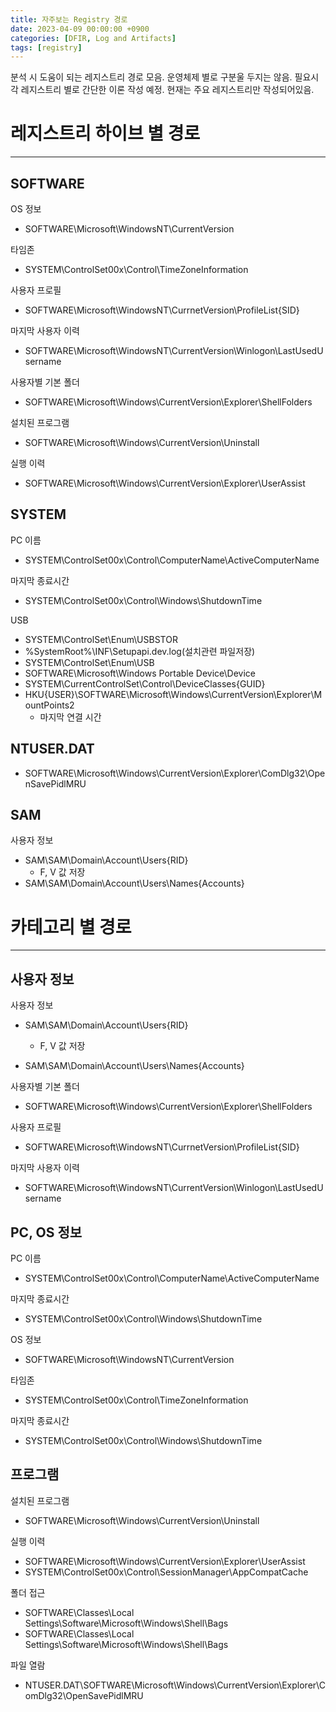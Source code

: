 ```yaml
---
title: 자주보는 Registry 경로
date: 2023-04-09 00:00:00 +0900
categories: [DFIR, Log and Artifacts]
tags: [registry]
---
```


분석 시 도움이 되는 레지스트리 경로 모음. 운영체제 별로 구분울 두지는 않음. 필요시 각 레지스트리 별로 간단한 이론 작성 예정.
현재는 주요 레지스트리만 작성되어있음.

# 레지스트리 하이브 별 경로
---
## SOFTWARE
OS 정보
- SOFTWARE\Microsoft\WindowsNT\CurrentVersion

타임존
- SYSTEM\ControlSet00x\Control\TimeZoneInformation

사용자 프로필
- SOFTWARE\Microsoft\WindowsNT\CurrnetVersion\ProfileList\{SID}

마지막 사용자 이력
- SOFTWARE\Microsoft\WindowsNT\CurrentVersion\Winlogon\LastUsedUsername

사용자별 기본 폴더
- SOFTWARE\Microsoft\Windows\CurrentVersion\Explorer\ShellFolders

설치된 프로그램
- SOFTWARE\Microsoft\Windows\CurrentVersion\Uninstall

실행 이력
- SOFTWARE\Microsoft\Windows\CurrentVersion\Explorer\UserAssist

## SYSTEM
PC 이름
- SYSTEM\ControlSet00x\Control\ComputerName\ActiveComputerName
 
마지막 종료시간
- SYSTEM\ControlSet00x\Control\Windows\ShutdownTime

USB
- SYSTEM\ControlSet\Enum\USBSTOR
- %SystemRoot%\INF\Setupapi.dev.log(설치관련 파일저장)
- SYSTEM\ControlSet\Enum\USB
- SOFTWARE\Microsoft\Windows Portable Device\Device
- SYSTEM\CurrentControlSet\Control\DeviceClasses\{GUID}
- HKU\{USER}\SOFTWARE\Microsoft\Windows\CurrentVersion\Explorer\MountPoints2
  - 마지막 연결 시간

## NTUSER.DAT
- SOFTWARE\Microsoft\Windows\CurrentVersion\Explorer\ComDlg32\OpenSavePidlMRU
  


## SAM
사용자 정보
- SAM\SAM\Domain\Account\Users\{RID}
  - F, V 값 저장
- SAM\SAM\Domain\Account\Users\Names\{Accounts}


# 카테고리 별 경로
---
## 사용자 정보
사용자 정보
- SAM\SAM\Domain\Account\Users\{RID}
  - F, V 값 저장

- SAM\SAM\Domain\Account\Users\Names\{Accounts}

사용자별 기본 폴더
- SOFTWARE\Microsoft\Windows\CurrentVersion\Explorer\ShellFolders

사용자 프로필
- SOFTWARE\Microsoft\WindowsNT\CurrnetVersion\ProfileList\{SID}

마지막 사용자 이력
- SOFTWARE\Microsoft\WindowsNT\CurrentVersion\Winlogon\LastUsedUsername
  
## PC, OS 정보
PC 이름
- SYSTEM\ControlSet00x\Control\ComputerName\ActiveComputerName

마지막 종료시간
- SYSTEM\ControlSet00x\Control\Windows\ShutdownTime

OS 정보
- SOFTWARE\Microsoft\WindowsNT\CurrentVersion

타임존
- SYSTEM\ControlSet00x\Control\TimeZoneInformation

마지막 종료시간
- SYSTEM\ControlSet00x\Control\Windows\ShutdownTime

## 프로그램
설치된 프로그램
- SOFTWARE\Microsoft\Windows\CurrentVersion\Uninstall

실행 이력
- SOFTWARE\Microsoft\Windows\CurrentVersion\Explorer\UserAssist
- SYSTEM\ControlSet00x\Control\SessionManager\AppCompatCache


폴더 접근
- SOFTWARE\Classes\Local Settings\Software\Microsoft\Windows\Shell\Bags
- SOFTWARE\Classes\Local Settings\Software\Microsoft\Windows\Shell\Bags
  

파일 열람
- NTUSER.DAT\SOFTWARE\Microsoft\Windows\CurrentVersion\Explorer\ComDlg32\OpenSavePidlMRU

